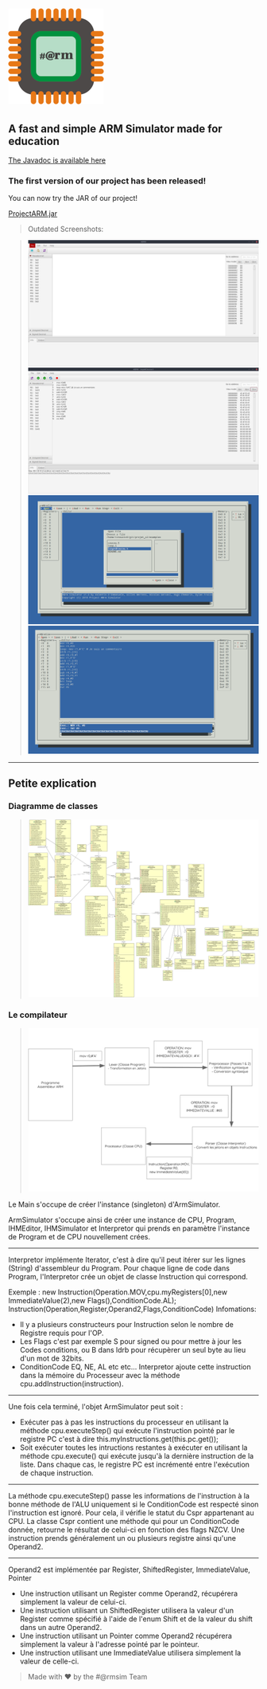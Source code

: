 # ![#@armsim](small_logo.png)

## A fast and simple ARM Simulator made for education

[The Javadoc is available here](http://projectarm.devling.net/api/)

### The first version of our project has been released!
You can now try the JAR of our project!

[ProjectARM.jar](https://github.com/linouxis9/ProjectARM/releases/download/v1.0.0/ProjectARM.jar)

> Outdated Screenshots:

> ![gui_s1](images/gui_s1.png)
> ![gui_s2](images/gui_s2.png)
> ![cli_s1](images/cli_s1.png)
> ![cli_s2](images/cli_s2.png)


***

## Petite explication

### Diagramme de classes
> ![classes](images/Classes.png)

### Le compilateur
> ![interpretor](images/Interpretor.png)

Le Main s'occupe de créer l'instance (singleton) d'ArmSimulator.

ArmSimulator s'occupe ainsi de créer une instance de CPU, Program, IHMEditor, IHMSimulator et Interpretor qui prends en paramètre l'instance de Program et de CPU nouvellement crées.

---
Interpretor implémente Iterator<Instruction>, c'est à dire qu'il peut itérer sur les lignes (String) d'assembleur du Program.
Pour chaque ligne de code dans Program, l'Interpretor crée un objet de classe Instruction qui correspond.

Exemple : new Instruction(Operation.MOV,cpu.myRegisters[0],new ImmediateValue(2),new Flags(),ConditionCode.AL);
      Instruction(Operation,Register,Operand2,Flags,ConditionCode)
Infomations:
- Il y a plusieurs constructeurs pour Instruction selon le nombre de Registre requis pour l'OP.
- Les Flags c'est par exemple S pour signed ou pour mettre à jour les Codes conditions, ou B dans ldrb pour récupèrer un seul byte au lieu d'un mot de 32bits.
- ConditionCode EQ, NE, AL etc etc...
Interpretor ajoute cette instruction dans la mémoire du Processeur avec la méthode cpu.addInstruction(instruction).
---

Une fois cela terminé, l'objet ArmSimulator peut soit :
- Exécuter pas à pas les instructions du processeur en utilisant la méthode cpu.executeStep() qui exécute l'instruction pointé par le registre PC c'est à dire this.myInstructions.get(this.pc.get());
- Soit exécuter toutes les intructions restantes à exécuter en utilisant la méthode cpu.execute() qui exécute jusqu'à la dernière instruction de la liste.
Dans chaque cas, le registre PC est incrémenté entre l'exécution de chaque instruction.

---

La méthode cpu.executeStep() passe les informations de l'instruction à la bonne méthode de l'ALU uniquement si le ConditionCode est respecté sinon l'instruction est ignoré. Pour cela, il vérifie le statut du Cspr appartenant au CPU. La classe Cspr contient une méthode qui pour un ConditionCode donnée, retourne le résultat de celui-ci en fonction des flags NZCV.
Une instruction prends généralement un ou plusieurs registre ainsi qu'une Operand2.

---

Operand2 est implémentée par Register, ShiftedRegister, ImmediateValue, Pointer

- Une instruction utilisant un Register comme Operand2, récupérera simplement la valeur de celui-ci.
- Une instruction utilisant un ShiftedRegister utilisera la valeur d'un Register comme spécifié à l'aide de l'enum Shift et de la valeur du shift dans un autre Operand2.
- Une instruction utilisant un Pointer comme Operand2 récupérera simplement la valeur à l'adresse pointé par le pointeur.
- Une instruction utilisant une ImmediateValue utilisera simplement la valeur de celle-ci.

> Made with :heart: by the #@rmsim Team